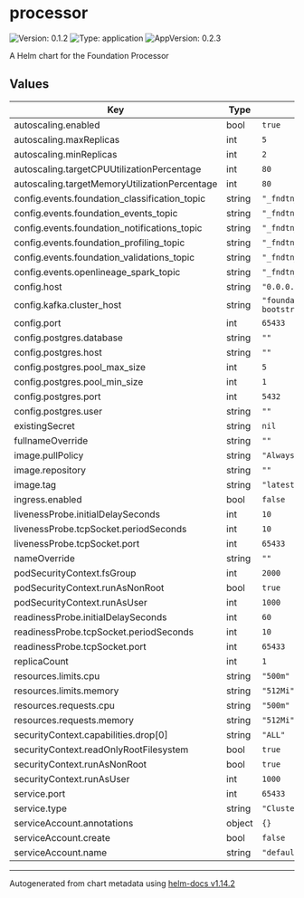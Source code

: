 # processor

![Version: 0.1.2](https://img.shields.io/badge/Version-0.1.2-informational?style=flat-square) ![Type: application](https://img.shields.io/badge/Type-application-informational?style=flat-square) ![AppVersion: 0.2.3](https://img.shields.io/badge/AppVersion-0.2.3-informational?style=flat-square)

A Helm chart for the Foundation Processor

## Values

| Key | Type | Default | Description |
|-----|------|---------|-------------|
| autoscaling.enabled | bool | `true` |  |
| autoscaling.maxReplicas | int | `5` |  |
| autoscaling.minReplicas | int | `2` |  |
| autoscaling.targetCPUUtilizationPercentage | int | `80` |  |
| autoscaling.targetMemoryUtilizationPercentage | int | `80` |  |
| config.events.foundation_classification_topic | string | `"_fndtn_classification"` |  |
| config.events.foundation_events_topic | string | `"_fndtn_events"` |  |
| config.events.foundation_notifications_topic | string | `"_fndtn_notifications"` |  |
| config.events.foundation_profiling_topic | string | `"_fndtn_profiling"` |  |
| config.events.foundation_validations_topic | string | `"_fndtn_validations"` |  |
| config.events.openlineage_spark_topic | string | `"_fndtn_product_metadata"` |  |
| config.host | string | `"0.0.0.0"` |  |
| config.kafka.cluster_host | string | `"foundation-kafka-kafka-bootstrap:9092"` |  |
| config.port | int | `65433` |  |
| config.postgres.database | string | `""` |  |
| config.postgres.host | string | `""` |  |
| config.postgres.pool_max_size | int | `5` |  |
| config.postgres.pool_min_size | int | `1` |  |
| config.postgres.port | int | `5432` |  |
| config.postgres.user | string | `""` |  |
| existingSecret | string | `nil` |  |
| fullnameOverride | string | `""` |  |
| image.pullPolicy | string | `"Always"` |  |
| image.repository | string | `""` |  |
| image.tag | string | `"latest"` |  |
| ingress.enabled | bool | `false` |  |
| livenessProbe.initialDelaySeconds | int | `10` |  |
| livenessProbe.tcpSocket.periodSeconds | int | `10` |  |
| livenessProbe.tcpSocket.port | int | `65433` |  |
| nameOverride | string | `""` |  |
| podSecurityContext.fsGroup | int | `2000` |  |
| podSecurityContext.runAsNonRoot | bool | `true` |  |
| podSecurityContext.runAsUser | int | `1000` |  |
| readinessProbe.initialDelaySeconds | int | `60` |  |
| readinessProbe.tcpSocket.periodSeconds | int | `10` |  |
| readinessProbe.tcpSocket.port | int | `65433` |  |
| replicaCount | int | `1` |  |
| resources.limits.cpu | string | `"500m"` |  |
| resources.limits.memory | string | `"512Mi"` |  |
| resources.requests.cpu | string | `"500m"` |  |
| resources.requests.memory | string | `"512Mi"` |  |
| securityContext.capabilities.drop[0] | string | `"ALL"` |  |
| securityContext.readOnlyRootFilesystem | bool | `true` |  |
| securityContext.runAsNonRoot | bool | `true` |  |
| securityContext.runAsUser | int | `1000` |  |
| service.port | int | `65433` |  |
| service.type | string | `"ClusterIP"` |  |
| serviceAccount.annotations | object | `{}` |  |
| serviceAccount.create | bool | `false` |  |
| serviceAccount.name | string | `"default"` |  |

----------------------------------------------
Autogenerated from chart metadata using [helm-docs v1.14.2](https://github.com/norwoodj/helm-docs/releases/v1.14.2)
